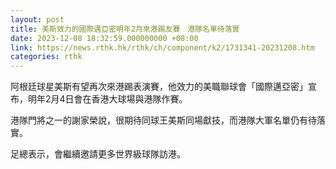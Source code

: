 ```yaml
---
layout: post
title: 美斯效力的國際邁亞密明年2月來港踢友賽　港隊名單待落實
date: 2023-12-08 18:32:59.000000000 +08:00
link: https://news.rthk.hk/rthk/ch/component/k2/1731341-20231208.htm
categories: rthk
---
```


阿根廷球星美斯有望再次來港踢表演賽，他效力的美職聯球會「國際邁亞密」宣布，明年2月4日會在香港大球場與港隊作賽。

港隊門將之一的謝家榮說，很期待同球王美斯同場獻技，而港隊大軍名單仍有待落實。

足總表示，會繼續邀請更多世界級球隊訪港。
